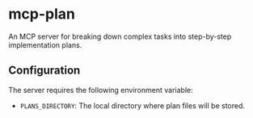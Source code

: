 # mcp-plan

An MCP server for breaking down complex tasks into step-by-step implementation plans.

## Configuration

The server requires the following environment variable:

- `PLANS_DIRECTORY`: The local directory where plan files will be stored.
